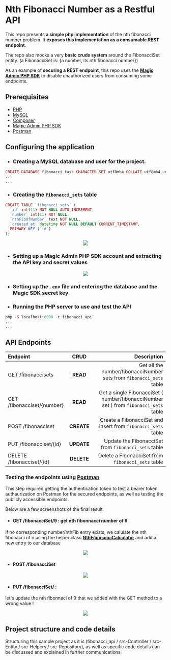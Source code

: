 # Nth Fibonacci Number as a Restful API

This repo presents **a simple php implementation** of the nth fibonacci number problem.
It **exposes this implementation as a consumable REST endpoint**.

The repo also mocks a very **basic cruds system** around the FibonacciSet entity. (a FibonacciSet is: {a number, its nth fibonacci number})

As an example of **securing a REST endpoint**, this repo uses the **[Magic Admin PHP SDK](https://github.com/magiclabs/magic-admin-php)**
 to disable unauthorized users from consuming some endpoints.

## Prerequisites

- [PHP](https://www.php.net/downloads.php)
- [MySQL](https://www.mysql.com/downloads/)
- [Composer](http://getcomposer.org/)
- [Magic Admin PHP SDK](https://github.com/magiclabs/magic-admin-php)
- [Postman](https://www.postman.com/downloads/)

## Configuring the application

- ### Creating a MySQL database and user for the project.

```php
CREATE DATABASE fibonacci_task CHARACTER SET utf8mb4 COLLATE utf8mb4_unicode_ci;
...
...
```

- ### Creating the `fibonacci_sets` table

```php
CREATE TABLE `fibonacci_sets` (
  `id` int(11) NOT NULL AUTO_INCREMENT,
  `number` int(11) NOT NULL,
  `nthFibOfNumber` text NOT NULL,
  `created_at` datetime NOT NULL DEFAULT CURRENT_TIMESTAMP,
  PRIMARY KEY (`id`)
);
```

<p align="center">
<img src="https://raw.githubusercontent.com/AmalH/FibonacciTask/master/readmeScreenshots/database.png"/>
</p>

- ### Setting up a Magic Admin PHP SDK account and extracting the API key and secret values

<p align="center">
<img src="https://raw.githubusercontent.com/AmalH/FibonacciTask/master/readmeScreenshots/magic_dashboard.png"/>
</p>

- ### Setting up the `.env` file and entering the database and the Magic SDK secret key.
- ### Running the PHP server to use and test the API
 
```php
php -S localhost:8000 -t fibonacci_api
...
...
```

## API Endpoints

| Endpoint               |    CRUD    |                                Description |
| :---------------- | :--------:      | -----------------------------------------: |
| GET /fibonaccisets        |    **READ**  |        Get all the number/fibonacciNumber sets from `fibonacci_sets` table |
| GET /fibonacciset/{number}    |  **READ**  |        Get a single FibonacciSet ( number/fibonacciNumber set ) from `fibonacci_sets` table |
| POST /fibonacciset        | **CREATE** | Create a FibonacciSet and insert from `fibonacci_sets` table |
| PUT /fibonacciset/{id}    | **UPDATE** |            Update the FibonacciSet from `fibonacci_sets` table |
| DELETE /fibonacciset/{id} | **DELETE** |            Delete a FibonacciSet from `fibonacci_sets` table |

### Testing the endpoints using [Postman](https://www.postman.com/)

This step required getting the authentication token to test a bearer token authaurization on Postman for the secured endpoints, as well as testing the publicly accessible endpoints.

Below are a few screenshots of the final result:

- #### GET /fibonacciSet/9 : get nth fibonnacci number of 9

If no corresponding number/nthFib entry exists, we calulate the nth fibonacci of n using the helper class **[NthFibonacciCalculator](https://github.com/AmalH/FibonacciTask/src/Helpers/NthFibonacciCalculator.php)** and add a new entry to our database

<p align="center">
<img src="https://raw.githubusercontent.com/AmalH/FibonacciTask/master/readmeScreenshots/get_fibonacci_of_9.png"/>
</p>

- #### POST /fibonacciSet

<p align="center">
<img src="https://raw.githubusercontent.com/AmalH/FibonacciTask/master/readmeScreenshots/post_fibonacciSet.png"/>
</p>

- #### PUT /fibonacciSet/ : 

let's update the nth fibonnaci of 9 that we added with the GET method to a wrong value !

<p align="center">
<img src="https://raw.githubusercontent.com/AmalH/FibonacciTask/master/readmeScreenshots/update_fibonacci_of_9.png"/>
</p>

## Project structure and code details

Structuring this sample project as it is (fibonacci_api / src-Controller / src-Entity / src-Helpers / src-Repository), as well as specific code details can be discussed and explained in further communications.
